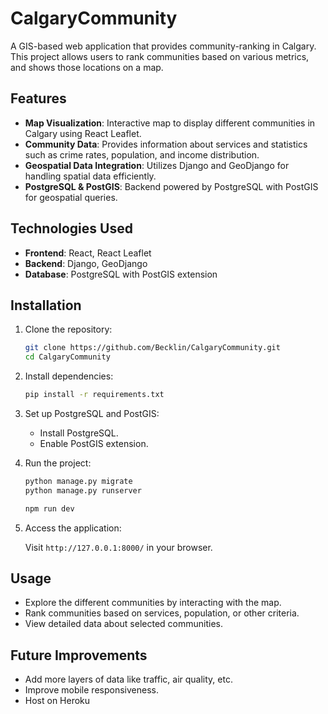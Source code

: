 # CalgaryCommunity

A GIS-based web application that provides community-ranking in Calgary. This project allows users to rank communities based on various metrics, and shows those locations on a map.

## Features

- **Map Visualization**: Interactive map to display different communities in Calgary using React Leaflet.
- **Community Data**: Provides information about services and statistics such as crime rates, population, and income distribution.
- **Geospatial Data Integration**: Utilizes Django and GeoDjango for handling spatial data efficiently.
- **PostgreSQL & PostGIS**: Backend powered by PostgreSQL with PostGIS for geospatial queries.

## Technologies Used

- **Frontend**: React, React Leaflet
- **Backend**: Django, GeoDjango
- **Database**: PostgreSQL with PostGIS extension

## Installation

1. Clone the repository:

   ```bash
   git clone https://github.com/Becklin/CalgaryCommunity.git
   cd CalgaryCommunity
   ```

2. Install dependencies:

   ```bash
   pip install -r requirements.txt
   ```

3. Set up PostgreSQL and PostGIS:

   - Install PostgreSQL.
   - Enable PostGIS extension.

4. Run the project:

   ```bash
   python manage.py migrate
   python manage.py runserver
   ```

   ```bash
   npm run dev
   ```

5. Access the application:

   Visit `http://127.0.0.1:8000/` in your browser.

## Usage

- Explore the different communities by interacting with the map.
- Rank communities based on services, population, or other criteria.
- View detailed data about selected communities.

## Future Improvements

- Add more layers of data like traffic, air quality, etc.
- Improve mobile responsiveness.
- Host on Heroku
